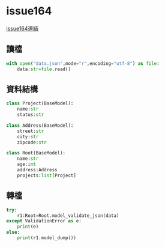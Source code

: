 # issue164

[issue164連結](./issue164.ipynb)

## 讀檔
```python
with open("data.json",mode="r",encoding="utf-8") as file:
    data:str=file.read()
```

## 資料結構
```python
class Project(BaseModel):
    name:str
    status:str

class Address(BaseModel):
    street:str
    city:str
    zipcode:str

class Root(BaseModel):
    name:str
    age:int
    address:Address
    projects:list[Project]
```

## 轉檔
```python
try:
    r1:Root=Root.model_validate_json(data)
except ValidationError as e:
    print(e)
else:
    print(r1.model_dump())
```
